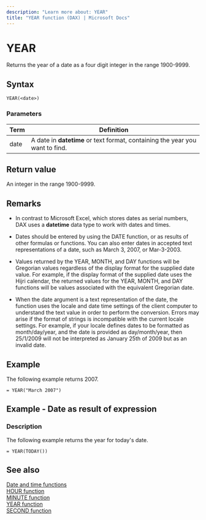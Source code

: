 ```yaml
---
description: "Learn more about: YEAR"
title: "YEAR function (DAX) | Microsoft Docs"
---
```

# YEAR

Returns the year of a date as a four digit integer in the range 1900-9999.  
  
## Syntax  
  
```dax
YEAR(<date>)  
```  
  
### Parameters  
  
|Term|Definition|  
|--------|--------------|  
|date|A date in **datetime** or text format, containing the year you want to find.|  
  
## Return value

An integer in the range 1900-9999.  
  
## Remarks

- In contrast to Microsoft Excel, which stores dates as serial numbers, DAX uses a **datetime** data type to work with dates and times.  
  
- Dates should be entered by using the DATE function, or as results of other formulas or functions. You can also enter dates in accepted text representations of a date, such as March 3, 2007, or Mar-3-2003.  
  
- Values returned by the YEAR, MONTH, and DAY functions will be Gregorian values regardless of the display format for the supplied date value. For example, if the display format of the supplied date uses the Hijri calendar, the returned values for the YEAR, MONTH, and DAY functions will be values associated with the equivalent Gregorian date.  
  
- When the date argument is a text representation of the date, the function uses the locale and date time settings of the client computer to understand the text value in order to perform the conversion. Errors may arise if the format of strings is incompatible with the current locale settings. For example, if your locale defines dates to be formatted as month/day/year, and the date is provided as day/month/year, then 25/1/2009 will not be interpreted as January 25th of 2009 but as an invalid date.  
  
## Example

The following example returns 2007.  
  
```dax
= YEAR("March 2007")  
```  
  
## Example - Date as result of expression  
  
### Description

The following example returns the year for today's date.  
  
```dax
= YEAR(TODAY())  
```  
  
## See also

[Date and time functions](date-and-time-functions-dax.md)  
[HOUR function](hour-function-dax.md)  
[MINUTE function](minute-function-dax.md)  
[YEAR function](year-function-dax.md)  
[SECOND function](second-function-dax.md)  
